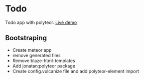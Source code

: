 # Todo

Todo app with polyteor. [Live demo](http://polyteor-todo.meteor.com)

## Bootstraping
 
 * Create meteor app
 * remove generated files
 * Remove blaze-html-templates
 * Add jonatan:polyteor package
 * Create config.vulcanize file and add polyteor-element import
